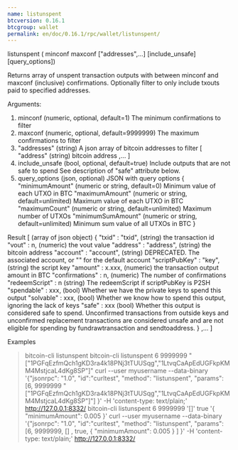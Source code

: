 ```yaml
---
name: listunspent
btcversion: 0.16.1
btcgroup: wallet
permalink: en/doc/0.16.1/rpc/wallet/listunspent/
---
```


listunspent ( minconf maxconf  ["addresses",...] [include_unsafe] [query_options])

Returns array of unspent transaction outputs
with between minconf and maxconf (inclusive) confirmations.
Optionally filter to only include txouts paid to specified addresses.

Arguments:
1. minconf          (numeric, optional, default=1) The minimum confirmations to filter
2. maxconf          (numeric, optional, default=9999999) The maximum confirmations to filter
3. "addresses"      (string) A json array of bitcoin addresses to filter
    [
      "address"     (string) bitcoin address
      ,...
    ]
4. include_unsafe (bool, optional, default=true) Include outputs that are not safe to spend
                  See description of "safe" attribute below.
5. query_options    (json, optional) JSON with query options
    {
      "minimumAmount"    (numeric or string, default=0) Minimum value of each UTXO in BTC
      "maximumAmount"    (numeric or string, default=unlimited) Maximum value of each UTXO in BTC
      "maximumCount"     (numeric or string, default=unlimited) Maximum number of UTXOs
      "minimumSumAmount" (numeric or string, default=unlimited) Minimum sum value of all UTXOs in BTC
    }

Result
[                   (array of json object)
  {
    "txid" : "txid",          (string) the transaction id 
    "vout" : n,               (numeric) the vout value
    "address" : "address",    (string) the bitcoin address
    "account" : "account",    (string) DEPRECATED. The associated account, or "" for the default account
    "scriptPubKey" : "key",   (string) the script key
    "amount" : x.xxx,         (numeric) the transaction output amount in BTC
    "confirmations" : n,      (numeric) The number of confirmations
    "redeemScript" : n        (string) The redeemScript if scriptPubKey is P2SH
    "spendable" : xxx,        (bool) Whether we have the private keys to spend this output
    "solvable" : xxx,         (bool) Whether we know how to spend this output, ignoring the lack of keys
    "safe" : xxx              (bool) Whether this output is considered safe to spend. Unconfirmed transactions
                              from outside keys and unconfirmed replacement transactions are considered unsafe
                              and are not eligible for spending by fundrawtransaction and sendtoaddress.
  }
  ,...
]

Examples
> bitcoin-cli listunspent 
> bitcoin-cli listunspent 6 9999999 "[\"1PGFqEzfmQch1gKD3ra4k18PNj3tTUUSqg\",\"1LtvqCaApEdUGFkpKMM4MstjcaL4dKg8SP\"]"
> curl --user myusername --data-binary '{"jsonrpc": "1.0", "id":"curltest", "method": "listunspent", "params": [6, 9999999 "[\"1PGFqEzfmQch1gKD3ra4k18PNj3tTUUSqg\",\"1LtvqCaApEdUGFkpKMM4MstjcaL4dKg8SP\"]"] }' -H 'content-type: text/plain;' http://127.0.0.1:8332/
> bitcoin-cli listunspent 6 9999999 '[]' true '{ "minimumAmount": 0.005 }'
> curl --user myusername --data-binary '{"jsonrpc": "1.0", "id":"curltest", "method": "listunspent", "params": [6, 9999999, [] , true, { "minimumAmount": 0.005 } ] }' -H 'content-type: text/plain;' http://127.0.0.1:8332/


